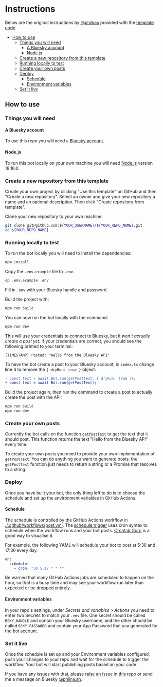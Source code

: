 # Instructions

Below are the original instructions by [@philnas](https://github.com/philnash) provided with the [template code](https://github.com/philnash/bsky-bot):

* [How to use](#how-to-use)
  * [Things you will need](#things-you-will-need)
    * [A Bluesky account](#a-bluesky-account)
    * [Node.js](#nodejs)
  * [Create a new repository from this template](#create-a-new-repository-from-this-template)
  * [Running locally to test](#running-locally-to-test)
  * [Create your own posts](#create-your-own-posts)
  * [Deploy](#deploy)
    * [Schedule](#schedule)
    * [Environment variables](#environment-variables)
  * [Set it live](#set-it-live)


## How to use

### Things you will need

#### A Bluesky account

To use this repo you will need a [Bluesky account](https://bsky.app/).

#### Node.js

To run this bot locally on your own machine you will need [Node.js](https://nodejs.org/en) version 18.16.0.

### Create a new repository from this template

Create your own project by clicking "Use this template" on GitHub and then "Create a new repository". Select an owner and give your new repository a name and an optional description. Then click "Create repository from template".

Clone your new repository to your own machine.

```sh
git clone git@github.com:${YOUR_USERNAME}/${YOUR_REPO_NAME}.git
cd ${YOUR_REPO_NAME}
```

### Running locally to test

To run the bot locally you will need to install the dependencies:

```sh
npm install
```

Copy the `.env.example` file to `.env`.

```sh
cp .env.example .env
```

Fill in `.env` with your Bluesky handle and password.

Build the project with:

```sh
npm run build
```

You can now run the bot locally with the command:

```sh
npm run dev
```

This will use your credentials to connect to Bluesky, but it *won't actually create a post yet*. If your credentials are correct, you should see the following printed to your terminal:

```
[TIMESTAMP] Posted: "Hello from the Bluesky API"
```

To have the bot create a post to your Bluesky account, in `index.ts` change line 4 to remove the `{ dryRun: true }` object:

```diff
- const text = await Bot.run(getPostText, { dryRun: true });
+ const text = await Bot.run(getPostText);
```

Build the project again, then run the command to create a post to actually create the post with the API:

```sh
npm run build
npm run dev
```

### Create your own posts

Currently the bot calls on the function [`getPostText`](./src/lib/getPostText.ts) to get the text that it should post. This function returns the text "Hello from the Bluesky API" every time.

To create your own posts you need to provide your own implementation of `getPostText`. You can do anything you want to generate posts, the `getPostText` function just needs to return a string or a Promise that resolves to a string.

### Deploy

Once you have built your bot, the only thing left to do is to choose the schedule and set up the environment variables in GitHub Actions.

#### Schedule

The schedule is controlled by the GitHub Actions workflow in [./.github/workflows/post.yml](./.github/workflows/post.yml). The [schedule trigger](https://docs.github.com/en/actions/using-workflows/events-that-trigger-workflows#schedule) uses cron syntax to schedule when the workflow runs and your bot posts. [Crontab Guru](https://crontab.guru/) is a good way to visualise it.

For example, the following YAML will schedule your bot to post at 5:30 and 17:30 every day.

```yml
on:
  schedule:
    - cron: "30 5,17 * * *"
```

Be warned that many GitHub Actions jobs are scheduled to happen on the hour, so that is a busy time and may see your workflow run later than expected or be dropped entirely.

#### Environment variables

In your repo's settings, under *Secrets and variables* > *Actions* you need to enter two Secrets to match your `.env` file. One secret should be called `BSKY_HANDLE` and contain your Bluesky username, and the other should be called `BSKY_PASSWORD` and contain your App Password that you generated for the bot account.

### Set it live

Once the schedule is set up and your Environment variables configured, push your changes to your repo and wait for the schedule to trigger the workflow. Your bot will start publishing posts based on your code.

If you have any issues with that, please [raise an issue in this repo](https://github.com/philnash/bsky-bot/issues) or send me a message on Bluesky [@philna.sh](https://staging.bsky.app/profile/philna.sh).